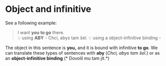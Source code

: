 # Object and infinitive

See a following example:
> I want **you to go** there. <br/>
> 💡 using **ABY** - Chci, abys tam šel.
> 💡 using a object-infinitive binding -

The object in this sentence is **you,** and it is bound with infinitive **to go**.
We can translate these types of sentences with **aby** (*Chci, abys tam šel.*) or as an **object-infinitive binding** (*
Dovolil mu tam jít.*)
